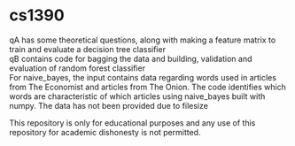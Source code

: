 # cs1390

qA has some theoretical questions, along with making a feature matrix to train and evaluate a decision tree classifier\
qB contains code for bagging the data and building, validation and evaluation of random forest classifier\
For naive_bayes, the input contains data regarding words used in articles from The Economist and articles from The Onion. The code identifies which words are characteristic of which articles using naive_bayes built with numpy. The data has not been provided due to filesize


This repository is only for educational purposes and any use of this repository for academic dishonesty is not permitted.

